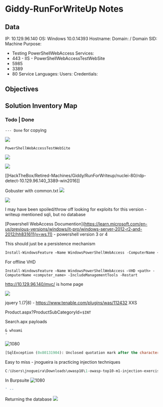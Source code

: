 

# Giddy-RunForWriteUp Notes

## Data 

IP: 10.129.96.140
OS: Windows 10.0.14393
Hostname:
Domain:  / Domain SID:
Machine Purpose: 
- Testing PowerShellWebAccess
Services:
- 443 - IIS -  PowerShellWebAccessTestWebSite
- 5985
- 3389
- 80 
Service Languages: 
Users:
Credentials:

## Objectives

## Solution Inventory Map

### Todo | Done
`--- Done` for copying

![](newping.png)

`PowerShellWebAccessTestWebSite`

![](testpowershell.png)

![](nmapunderstanding.png)

[[HackTheBox/Retired-Machines/Giddy/RunForWriteup/nuclei-80/rdp-detect-10.129.96.140_3389-win2016]]

Gobuster with common.txt
![](gbtotheremote.png)

![](furtherinspection.png)

I may have been spoiled/throw off looking for exploits for this version - writeup mentioned sqli, but no database

[Powershell WebAccess Documention](https://learn.microsoft.com/en-us/previous-versions/windows/it-pro/windows-server-2012-r2-and-2012/hh831611(v=ws.11) - powershell version 3 or 4

This should just be a persistence mechanism
```powershell
Install-WindowsFeature –Name WindowsPowerShellWebAccess -ComputerName <computer_name> -IncludeManagementTools -Restart
```
For offline VHD
```
Install-WindowsFeature –Name WindowsPowerShellWebAccess –VHD <path> -ComputerName <computer_name> -IncludeManagementTools -Restart
```

http://10.129.96.140/mvc/ is home page


![](mvc.png)

jquery 1.(7|8) - https://www.tenable.com/plugins/was/112432 XXS

Product.aspx?ProductSubCategoryId=`$INT`

Search.apx payloads
```
& whoami
'
```

![1080](sqliinjection.png)

```sql
[SqlException (0x80131904): Unclosed quotation mark after the character string ''. Incorrect syntax near ''.]    System.Data.SqlClient.SqlConnection.OnError(SqlException exception, Boolean breakConnection, Action`1 wrapCloseInAction) +3180428    System.Data.SqlClient.TdsParser.ThrowExceptionAndWarning(TdsParserStateObject stateObj, Boolean callerHasConnectionLock, Boolean asyncClose) +332    System.Data.SqlClient.TdsParser.TryRun(RunBehavior runBehavior, SqlCommand cmdHandler, SqlDataReader dataStream, BulkCopySimpleResultSet bulkCopyHandler, TdsParserStateObject stateObj, Boolean& dataReady) +4224    System.Data.SqlClient.SqlDataReader.TryConsumeMetaData() +87    System.Data.SqlClient.SqlDataReader.get_MetaData() +99    System.Data.SqlClient.SqlCommand.FinishExecuteReader(SqlDataReader ds, RunBehavior runBehavior, String resetOptionsString, Boolean isInternal, Boolean forDescribeParameterEncryption) +584    System.Data.SqlClient.SqlCommand.RunExecuteReaderTds(CommandBehavior cmdBehavior, RunBehavior runBehavior, Boolean returnStream, Boolean async, Int32 timeout, Task& task, Boolean asyncWrite, Boolean inRetry, SqlDataReader ds, Boolean describeParameterEncryptionRequest) +3069    System.Data.SqlClient.SqlCommand.RunExecuteReader(CommandBehavior cmdBehavior, RunBehavior runBehavior, Boolean returnStream, String method, TaskCompletionSource`1 completion, Int32 timeout, Task& task, Boolean& usedCache, Boolean asyncWrite, Boolean inRetry) +674    System.Data.SqlClient.SqlCommand.RunExecuteReader(CommandBehavior cmdBehavior, RunBehavior runBehavior, Boolean returnStream, String method) +83    System.Data.SqlClient.SqlCommand.ExecuteReader(CommandBehavior behavior, String method) +301    System.Data.SqlClient.SqlCommand.ExecuteReader() +137    _1_Injection.Search.Button1_Click(Object sender, EventArgs e) in C:\Users\jnogueira\Downloads\owasp10\1-owasp-top10-m1-injection-exercise-files\before\1-Injection\Search.aspx.cs:30    System.Web.UI.WebControls.Button.OnClick(EventArgs e) +11764989    System.Web.UI.WebControls.Button.RaisePostBackEvent(String eventArgument) +150    System.Web.UI.Page.ProcessRequestMain(Boolean includeStagesBeforeAsyncPoint, Boolean includeStagesAfterAsyncPoint) +1665   ``
```

Easy to miss - jnogueira is practicing injection techniques
```powershell
C:\Users\jnogueira\Downloads\owasp10\1-owasp-top10-m1-injection-exercise-files\before\1-Injection\Search.aspx.cs:30  
```

In Burpsuite
![1080](bigrequest.png)

```sql
' --
```
Returning the database
![](andcommentreturnseverything.png)
